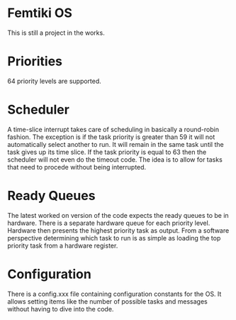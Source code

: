 # Femtiki OS

This is still a project in the works.

# Priorities
64 priority levels are supported.

# Scheduler
A time-slice interrupt takes care of scheduling in basically a round-robin fashion. The exception is if the task priority is greater than 59 it will not automatically select another to run. It will remain in the same task until the task gives up its time slice. If the task priority is equal to 63 then the
scheduler will not even do the timeout code. The idea is to allow for tasks that need to procede without being interrupted.

# Ready Queues
The latest worked on version of the code expects the ready queues to be in hardware. There is a separate hardware queue for each priority level. Hardware then presents the highest priority task as output. From a software perspective determining which task to run is as simple as loading the top priority task from a hardware register.

# Configuration
There is a config.xxx file containing configuration constants for the OS. It allows setting items like the number of possible tasks and messages without having to dive into the code.

